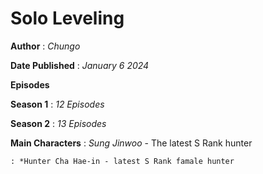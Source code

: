 # Solo Leveling
**Author** 
   : *Chungo*
   
**Date Published**
      : *January 6 2024*
      
**Episodes**

  **Season 1** 
      :  *12 Episodes*
      
 **Season 2**
      :  *13 Episodes*


**Main Characters**
    : *Sung Jinwoo* - The latest S Rank hunter
    
    : *Hunter Cha Hae-in - latest S Rank famale hunter
    
     
